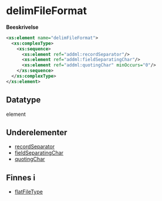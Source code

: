 # delimFileFormat

**Beeskrivelse**

```xml
<xs:element name="delimFileFormat">
  <xs:complexType>
    <xs:sequence>
      <xs:element ref="addml:recordSeparator"/>
      <xs:element ref="addml:fieldSeparatingChar"/>
      <xs:element ref="addml:quotingChar" minOccurs="0"/>
    </xs:sequence>
  </xs:complexType>
</xs:element>
```

## Datatype
element

## Underelementer
* [recordSeparator](recordSeparator.md)
* [fieldSeparatingChar](fieldSeparatingChar.md)
* [quotingChar](quotingChar.md)

## Finnes i
* [flatFileType](flatFileType.md)